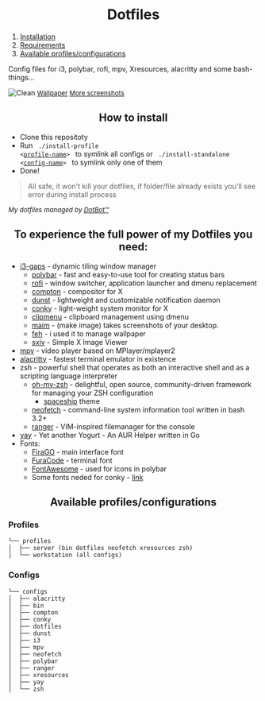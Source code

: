 <h1 align="center">Dotfiles</h1>

1. [Installation](#installation)
2. [Requirements](#requirements)
3. [Available profiles/configurations](#profiles-configs)

Config files for i3, polybar, rofi, mpv, Xresources, alacritty and some bash-things... 

![Clean](https://i.imgur.com/0QYwR57.png "Clean")
<font size=2> <a href="https://www.reddit.com/r/Animewallpaper/comments/afj0b2/suwako_moriya_2560x1440/">Wallpaper</a> 
<a href="https://imgur.com/gallery/HwyioVB">More screenshots</a>
</font>

<div id="installation">
<h2 align="center">How to install</h2>

- Clone this repositoty
- Run <code> ./install-profile <<a href="#profiles">profile-name</a>> </code> to symlink all configs or <code> ./install-standalone <<a href="#configs">config-name</a>> </code> to symlink only one of them
- Done!

>All safe, it won't kill your dotfiles, if folder/file already exists you'll see error during install process

<font size=2> *My dotfiles managed by [DotBot™](https://github.com/anishathalye/dotbot)* </font>

</div>

<div id="requirements">
<h2 align="center">To experience the full power of my Dotfiles you need:</h2>

* [i3-gaps](https://github.com/Airblader/i3) - dynamic tiling window manager
    * [polybar](https://github.com/jaagr/polybar) - fast and easy-to-use tool for creating status bars
    * [rofi](https://github.com/DaveDavenport/rofi) - window switcher, application launcher and dmenu replacement
    * [compton](https://github.com/yshui/compton) - compositor for X
    * [dunst](https://github.com/dunst-project/dunst) - lightweight and customizable notification daemon
    * [conky](https://github.com/brndnmtthws/conky) - light-weight system monitor for X
    * [clipmenu](https://github.com/cdown/clipmenu) - clipboard management using dmenu
    * [maim](https://github.com/naelstrof/maim) - (make image) takes screenshots of your desktop.
    * [feh](http://feh.finalrewind.org/) - i used it to manage wallpaper
    * [sxiv](https://github.com/muennich/sxiv) - Simple X Image Viewer
* [mpv](https://github.com/mpv-player/mpv) - video player based on MPlayer/mplayer2
* [alacritty](https://github.com/jwilm/alacritty) - fastest terminal emulator in existence
* zsh - powerful shell that operates as both an interactive shell and as a scripting language interpreter
    * [oh-my-zsh](https://github.com/robbyrussell/oh-my-zsh) - delightful, open source, community-driven framework for managing your ZSH configuration
        * [spaceship](https://github.com/denysdovhan/spaceship-prompt) theme
    * [neofetch](https://github.com/dylanaraps/neofetch) - command-line system information tool written in bash 3.2+
    * [ranger](https://github.com/ranger/ranger) - VIM-inspired filemanager for the console
* [yay](https://github.com/Jguer/yay) - Yet another Yogurt - An AUR Helper written in Go
* Fonts:
    * [FiraGO](https://github.com/bBoxType/FiraGO) - main interface font
    * [FuraCode](https://github.com/ryanoasis/nerd-fonts/tree/master/patched-fonts/FiraCode) - terminal font
    * [FontAwesome](https://fontawesome.com/) - used for icons in polybar
    * Some fonts neded for conky - [link](https://drive.google.com/file/d/1m0qbqjxZyCqe11b_lhHqRN9BeCP9MMDt/view?usp=sharing)

</div>

<div id="profiles-configs">
<h2 align="center">Available profiles/configurations</h2>

### Profiles
```
└── profiles
│  ├── server (bin dotfiles neofetch xresources zsh)
│  └── workstation (all configs)
```
### Configs
```
└── configs
│  ├── alacritty
│  ├── bin
│  ├── compton
│  ├── conky
│  ├── dotfiles
│  ├── dunst
│  ├── i3
│  ├── mpv
│  ├── neofetch
│  ├── polybar
│  ├── ranger
│  ├── xresources
│  ├── yay
│  └── zsh
```

</div>